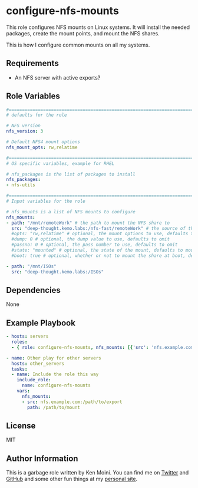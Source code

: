 configure-nfs-mounts
=========

This role configures NFS mounts on Linux systems.  It will install the needed packages, create the mount points, and mount the NFS shares.

This is how I configure common mounts on all my systems.

Requirements
------------

- An NFS server with active exports?

Role Variables
--------------

```yaml
#==============================================================================
# defaults for the role

# NFS version
nfs_version: 3

# Default NFS4 mount options
nfs_mount_opts: rw,relatime

#==============================================================================
# OS specific variables, example for RHEL

# nfs_packages is the list of packages to install
nfs_packages:
- nfs-utils

#==============================================================================
# Input variables for the role

# nfs_mounts is a list of NFS mounts to configure
nfs_mounts:
- path: "/mnt/remoteWork" # the path to mount the NFS share to
  src: "deep-thought.kemo.labs:/nfs-fast/remoteWork" # the source of the NFS mount, in the format of server:/path/to/share
  #opts: "rw,relatime" # optional, the mount options to use, defaults to rw,relatime
  #dump: 0 # optional, the dump value to use, defaults to omit
  #passno: 0 # optional, the pass number to use, defaults to omit
  #state: "mounted" # optional, the state of the mount, defaults to mounted
  #boot: true # optional, whether or not to mount the share at boot, defaults to true

- path: "/mnt/ISOs"
  src: "deep-thought.kemo.labs:/ISOs"
```

Dependencies
------------

None

Example Playbook
----------------

```yaml
- hosts: servers
  roles:
  - { role: configure-nfs-mounts, nfs_mounts: [{'src': 'nfs.example.com:/path/to/export', 'path': '/path/to/mount'}] }

- name: Other play for other servers
  hosts: other_servers
  tasks:
  - name: Include the role this way
    include_role:
      name: configure-nfs-mounts
    vars:
      nfs_mounts:
      - src: nfs.example.com:/path/to/export
        path: /path/to/mount
```

License
-------

MIT

Author Information
------------------

This is a garbage role written by Ken Moini. You can find me on [Twitter](https://twitter.com/kenmoini) and [GitHub](https://github.com/kenmoini) and some other fun things at my [personal site](https://kenmoini.com).
